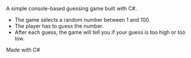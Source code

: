 A simple console-based guessing game built with C#.

- The game selects a random number between 1 and 100.
- The player has to guess the number.
- After each guess, the game will tell you if your guess is too high or too low.

Made with C#
